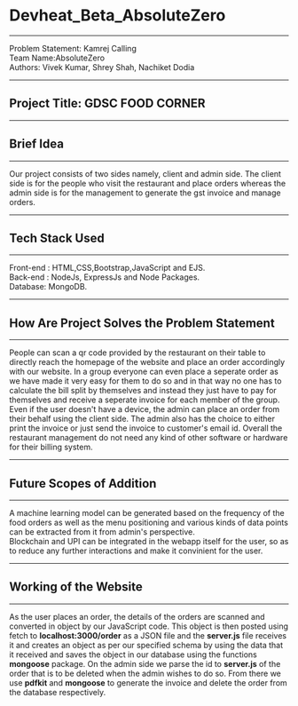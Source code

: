 # Devheat_Beta_AbsoluteZero
---
Problem Statement: Kamrej Calling\
Team Name:AbsoluteZero\
Authors: Vivek Kumar, Shrey Shah, Nachiket Dodia
***
## Project Title: GDSC FOOD CORNER
---
## Brief Idea
---
Our project consists of two sides namely, client and admin side. The client side is for
the people who visit the restaurant and place orders whereas the admin side is for the
management to generate the gst invoice and manage orders.
***
## Tech Stack Used
---
Front-end : HTML,CSS,Bootstrap,JavaScript and EJS.\
Back-end : NodeJs, ExpressJs and Node Packages.\
Database: MongoDB.
***
## How Are Project Solves the Problem Statement
---
People can scan a qr code provided by the restaurant on their table to directly reach the homepage of the website and place an order accordingly with our website. In a group everyone can even place a seperate order as we have made it very easy for them to do so and in that way no one has to calculate the bill split by themselves and instead they just have to pay for themselves and receive a seperate invoice for each member of the group. Even if the user doesn't have a device, the admin can place an order from their behalf using the client side. The admin also has the choice to either print the invoice or just send the invoice to customer's email id. Overall the restaurant management do not need any kind of other software or hardware for their billing system.
***
## Future Scopes of Addition
---
A machine learning model can be generated based on the frequency of the food orders as well as the menu positioning and various kinds of data points can be extracted from it from admin's perspective.\
Blockchain and UPI can be integrated in the webapp itself for the user, so as to reduce any further interactions and make it convinient for the user.
***
## Working of the Website
---
As the user places an order, the details of the orders are scanned and converted in object by our JavaScript code. This object is then posted using fetch to **localhost:3000/order** as a JSON file and the **server.js** file receives it and creates an object as per our specified schema by using the data that it received and saves the object in our database using the functions **mongoose** package. On the admin side we parse the id to **server.js** of the order that is to be deleted when the admin wishes to do so. From there we use **pdfkit** and **mongoose** to generate the invoice and delete the order from the database respectively.